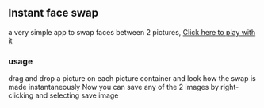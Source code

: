 ## Instant face swap
 a very simple app to swap faces between 2 pictures, [Click here to play with it](https://rawgit.com/DavidLanderosAlcala/instant-face-swap/master/faceswap.html)
### usage
drag and drop a picture on each picture container and look how the swap is made instantaneously
Now you can save any of the 2 images by right-clicking and selecting save image
